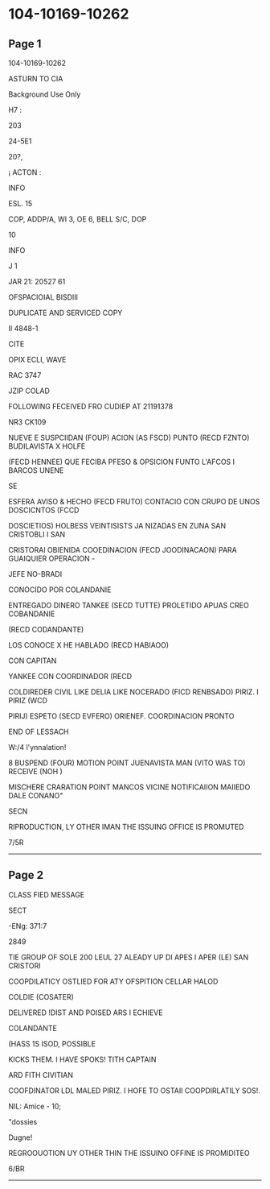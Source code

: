 # 104-10169-10262

## Page 1

104-10169-10262

ASTURN TO CIA

Background Use Only

H7 :

203

24-5E1

20?,

¡ ACTON :

INFO

ESL. 15

COP, ADDP/A, WI 3, OE 6, BELL S/C, DOP

10

INFO

J 1

JAR 21: 20527 61

OFSPACIOIAL BISDIII

DUPLICATE AND SERVICED COPY

II 4848-1

CITE

OPIX ECLI, WAVE

RAC 3747

JZIP COLAD

FOLLOWING FECEIVED FRO CUDIEP AT 21191378

NR3 CK109

NUEVE E SUSPCIIDAN (FOUP) ACION (AS FSCD) PUNTO (RECD FZNTO) BUDILAVISTA X HOLFE

(FECD HENNEE) QUE FECIBA PFESO & OPSICION FUNTO L'AFCOS I BARCOS UNENE

SE

ESFERA AVISO & HECHO (FECD FRUTO) CONTACIO CON CRUPO DE UNOS DOSCICNTOS (FCCD

DOSCIETIOS) HOLBESS VEINTISISTS JA NIZADAS EN ZUNA SAN CRISTOBLI I SAN

CRISTORAI OBIENIDA COOEDINACION (FECD JOODINACAON) PARA GUAIQUIER OPERACION -

JEFE NO-BRADI

CONOCIDO POR COLANDANIE

ENTREGADO DINERO TANKEE (SECD TUTTE) PROLETIDO APUAS CREO COBANDANIE

(RECD CODANDANTE)

LOS CONOCE X HE HABLADO (RECD HABIAOO)

CON CAPITAN

YANKEE CON COORDINADOR (RECD

COLDIREDER CIVIL LIKE DELIA LIKE NOCERADO (FICD RENBSADO) PIRIZ. I PIRIZ (WCD

PIRIJ) ESPETO (SECD EVFERO) ORIENEF. COORDINACION PRONTO

END OF LESSACH

W:/4 l'ynnalation!

8 BUSPEND (FOUR) MOTION POINT JUENAVISTA MAN (VITO WAS TO) RECEIVE (NOH )

MISCHERE CRARATION POINT MANCOS VICINE NOTIFICAIION MAIIEDO DALE CONANO"

SECN

RIPRODUCTION, LY OTHER IMAN THE ISSUING OFFICE IS PROMUTED

7/5R

---

## Page 2

CLASS FIED MESSAGE

SECT

-ENg: 371:7

2849

TIE GROUP OF SOLE 200 LEUL 27 ALEADY UP DI APES I APER (LE) SAN CRISTORI

COOPDILATICY OSTLIED FOR ATY OFSPITION CELLAR HALOD

COLDIE (COSATER)

DELIVERED !DIST AND POISED ARS I ECHIEVE

COLANDANTE

(HASS 1S ISOD, POSSIBLE

KICKS THEM. I HAVE SPOKS! TITH CAPTAIN

ARD FITH CIVITIAN

COOFDINATOR LDL MALED PIRIZ. I HOFE TO OSTAII COOPDIRLATILY SOS!.

NIL: Amice - 10;

"dossies

Dugne!

REGROOUOTION UY OTHER THIN THE ISSUINO OFFINE IS PROMIDITEO

6/BR

---

